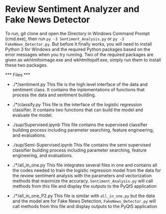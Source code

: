 # Review Sentiment Analyzer and Fake News Detector

To run, git clone and open the Directory in Windows Command Prompt (cmd.exe), then run `py -3 Sentiment_Analysis.py` or `py -3 FakeNews_Detector.py`. But before it finally works, you will need to install Python 3 for Windows and the required Python packages based on the error messages when you try running. Two of the required packages are given as wkhtmltoimage.exe and wkhtmltopdf.exe, simply run them to install these two packages.

*** Files ***

- ./*/sentiment.py
	This file is the high level interface of the data and sentiment class.
	It contains the inplementations of functions that process the data and
	sentiment building.

- ./*/classify.py
	This file is the interface of the logistic regression classifier. It
	contains two functions that can build the model and evaluate the model.

- ./sup/Supervised.ipynb
	This file contains the supervised classifier building process including
	parameter searching, feature engineering, and evaluations.

- ./sup/Semi-Supervised.ipynb
	This file contains the semi supervised classifier building process
	including parameter searching, feature engineering, and evaluations.

- ./*/all_in_one.py
	This file integrates several files in one and contains all the codes needed
	to train the logistic regression model from the data for the review sentiment
	analysis with the parameters and vectorization methods that maximize the
	accuracy. `Sentiment_Analysis.py` will call methods from this file and display
	the outputs to the PyQt5 application

- ./*/all_in_one_P2.py
	This file is similar with `all_in_one.py` but the data and the model are for
	Fake News Detection, `FakeNews_Detector.py` will call methods from this file
	and display outputs to the PyQt5 application